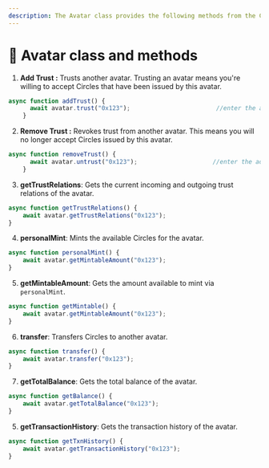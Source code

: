```yaml
---
description: The Avatar class provides the following methods from the Circles SDK.
---
```


# 📝 Avatar class and methods

1. **Add Trust :** Trusts another avatar. Trusting an avatar means you're willing to accept Circles that have been issued by this avatar.

```javascript
async function addTrust() {
      await avatar.trust("0x123");                        //enter the address of avatar
    }
```

2. **Remove Trust :** Revokes trust from another avatar. This means you will no longer accept Circles issued by this avatar.

```javascript
async function removeTrust() {
      await avatar.untrust("0x123");                     //enter the address of avatar
    }
```

3. **getTrustRelations**: Gets the current incoming and outgoing trust relations of the avatar.

```javascript
async function getTrustRelations() {
    await avatar.getTrustRelations("0x123");
}

```

4. **personalMint**: Mints the available Circles for the avatar.

```javascript
async function personalMint() {
    await avatar.getMintableAmount("0x123");
}
```

5. **getMintableAmount**: Gets the amount available to mint via `personalMint`.

```javascript
async function getMintable() {
    await avatar.getMintableAmount("0x123");
}
```

6. **transfer**: Transfers Circles to another avatar.

```javascript
async function transfer() {
    await avatar.transfer("0x123");
}
```

7. **getTotalBalance**: Gets the total balance of the avatar.

```javascript
async function getBalance() {
    await avatar.getTotalBalance("0x123");
}
```

5. **getTransactionHistory**: Gets the transaction history of the avatar.

```javascript
async function getTxnHistory() {
    await avatar.getTransactionHistory("0x123");
}
```
